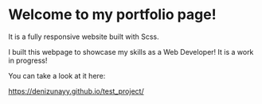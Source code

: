 # Welcome to my portfolio page!

It is a fully responsive website built with Scss.

I built this webpage to showcase my skills as a Web Developer! It is a work in progress!

You can take a look at it here:

https://denizunayy.github.io/test_project/
